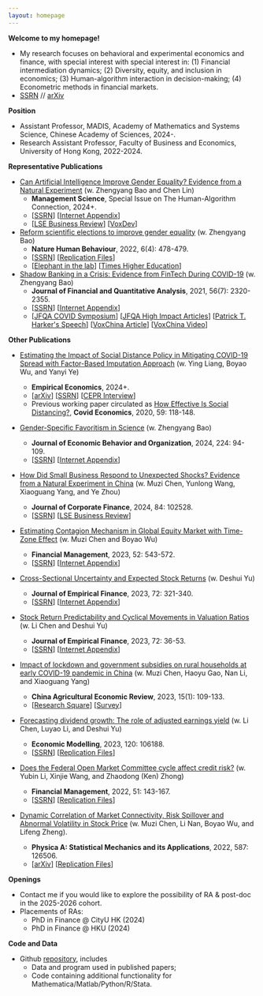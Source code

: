 ```yaml
---
layout: homepage
---
```


**Welcome to my homepage!**
- My research focuses on behavioral and experimental economics and finance, with special interest with special interest in: (1) Financial intermediation dynamics; (2) Diversity, equity, and inclusion in economics; (3) Human-algorithm interaction in decision-making; (4) Econometric methods in financial markets.
- [SSRN](https://papers.ssrn.com/sol3/cf_dev/AbsByAuth.cfm?per_id=3911606) // [arXiv](https://arxiv.org/a/huang_d_2.html)

**Position**
- Assistant Professor, MADIS, Academy of Mathematics and Systems Science, Chinese Academy of Sciences, 2024-.
- Research Assistant Professor, Faculty of Business and Economics, University of Hong Kong, 2022-2024.

**Representative Publications**
- [Can Artificial Intelligence Improve Gender Equality? Evidence from a Natural Experiment](https://papers.ssrn.com/sol3/papers.cfm?abstract_id=4202239) (w. Zhengyang Bao and Chen Lin)
  - **Management Science**, Special Issue on The Human-Algorithm Connection, 2024+.
  - [[SSRN](https://papers.ssrn.com/sol3/papers.cfm?abstract_id=4202239)] [[Internet Appendix](https://drive.google.com/file/d/1Yaf4x2YbWzlTHI7Mo__xq9jlml1OgyYI/view?usp=sharing)]
  - [[LSE Business Review](https://blogs.lse.ac.uk/businessreview/2024/03/06/ai-teaching-can-help-reduce-gender-performance-gaps-in-education/)] [[VoxDev](https://voxdev.org/topic/education/improving-learning-efficacy-and-equality-ai-training)]
- [Reform scientific elections to improve gender equality](https://www.nature.com/articles/s41562-022-01322-w) (w. Zhengyang Bao)
  - **Nature Human Behaviour**, 2022, 6(4): 478-479.
  -  [[SSRN](https://papers.ssrn.com/sol3/papers.cfm?abstract_id=4060205)] [[Replication Files](https://osf.io/gvy9c/)]
  - [[Elephant in the lab](https://elephantinthelab.org/gender-disparity-in-science/)] [[Times Higher Education](https://www.timeshighereducation.com/blog/china-must-do-more-support-gender-equality-science)]
- [Shadow Banking in a Crisis: Evidence from FinTech During COVID-19](https://doi.org/10.1017/S0022109021000430) (w. Zhengyang Bao)
  - **Journal of Financial and Quantitative Analysis**, 2021, 56(7): 2320-2355.
  - [[SSRN](https://papers.ssrn.com/sol3/papers.cfm?abstract_id=3734770)] [[Internet Appendix](https://drive.google.com/file/d/1xmnwf_dNR22ohyOeyFoZBCG_6OGv9Gvm/view?usp=sharing)]
  - [[JFQA COVID Symposium](https://jfqa.org/jfqa-home/covid-symposium/)] [[JFQA High Impact Articles](https://www.cambridge.org/core/journals/journal-of-financial-and-quantitative-analysis/jfqa-high-impact-articles?utm_source=hootsuite&amp;utm_medium=Twitter&amp;utm_term=JFQA%20high%20impact%20-%20June%202019&amp;utm_content=JFQA%20high%20impact%20-%20June%202019&amp;utm_campaign=JFQA%20high%20impact%20-%20June%202019)] [[Patrick T. Harker's Speech](https://youtu.be/KGbMgL1M6E4?t=572)] [[VoxChina Article](http://voxchina.org/show-3-241.html)] [[VoxChina Video](https://www.bilibili.com/video/BV19W4y1E7wb/?share_source=copy_web&vd_source=6fe0b780aebbbf34e61336bcabb5353a)]

**Other Publications**
- [Estimating the Impact of Social Distance Policy in Mitigating COVID-19 Spread with Factor-Based Imputation Approach]() (w. Ying Liang, Boyao Wu, and Yanyi Ye)
  - **Empirical Economics**, 2024+.
  - [[arXiv](https://arxiv.org/abs/2405.12180)] [[SSRN](https://papers.ssrn.com/sol3/papers.cfm?abstract_id=3680321)] [[CEPR Interview](https://www.youtube.com/watch?v=K6GAchZP9E8&t=1s&ab_channel=CEPR%26VideoVox)] 
  - Previous working paper circulated as [How Effective Is Social Distancing?](https://mailchi.mp/cepr/press-release-covid-economics-vetted-and-real-time-papers-59), **Covid Economics**, 2020, 59: 118-148.

- [Gender-Specific Favoritism in Science](https://doi.org/10.1016/j.jebo.2023.07.011) (w. Zhengyang Bao)
  - **Journal of Economic Behavior and Organization**, 2024, 224: 94-109.
  - [[SSRN](https://papers.ssrn.com/sol3/papers.cfm?abstract_id=4163680)] [[Internet Appendix](https://drive.google.com/file/d/1NbPASga_Fd6_AGsISks2ra4r-N5MhbXT/view?usp=sharing)]
- [How Did Small Business Respond to Unexpected Shocks? Evidence from a Natural Experiment in China](https://doi.org/10.1016/j.jcorpfin.2023.102528) (w. Muzi Chen, Yunlong Wang, Xiaoguang Yang, and Ye Zhou)
  -  **Journal of Corporate Finance**, 2024, 84: 102528.
  -  [[SSRN](https://papers.ssrn.com/sol3/papers.cfm?abstract_id=4044677)] [[LSE Business Review](https://blogs.lse.ac.uk/businessreview/2024/01/10/how-a-managers-biases-influence-their-firms-response-to-shocks/)]
- [Estimating Contagion Mechanism in Global Equity Market with Time-Zone Effect](https://onlinelibrary.wiley.com/doi/10.1111/fima.12430) (w. Muzi Chen and Boyao Wu)
  - **Financial Management**, 2023, 52: 543-572.
  - [[SSRN](https://papers.ssrn.com/sol3/papers.cfm?abstract_id=3491596)] [[Internet Appendix](https://drive.google.com/file/d/1A4l217LoTxaGwZRPFHTgodUgbGNhmRYB/view?usp=sharing)]
- [Cross-Sectional Uncertainty and Expected Stock Returns](https://www.sciencedirect.com/science/article/abs/pii/S092753982300035X) (w. Deshui Yu)
  - **Journal of Empirical Finance**, 2023, 72: 321-340.
  - [[SSRN](https://papers.ssrn.com/sol3/papers.cfm?abstract_id=3907264)] [[Internet Appendix](https://drive.google.com/file/d/1qXQaJqHFTv_A-f5Fd8s0S3Dq-CyUIG6B/view?usp=share_link)]
- [Stock Return Predictability and Cyclical Movements in Valuation Ratios](https://doi.org/10.1016/j.jempfin.2023.02.004) (w. Li Chen and Deshui Yu)
  - **Journal of Empirical Finance**, 2023, 72: 36-53.
  - [[SSRN](https://papers.ssrn.com/sol3/papers.cfm?abstract_id=3755710)] [[Internet Appendix](https://drive.google.com/file/d/192zhwxNL7MBcDgQOdFHPtKJmokLBwabY/view?usp=sharing)]
- [Impact of lockdown and government subsidies on rural households at early COVID-19 pandemic in China](https://www.emerald.com/insight/content/doi/10.1108/CAER-12-2021-0239/full/html) (w. Muzi Chen, Haoyu Gao, Nan Li, and Xiaoguang Yang)
  - **China Agricultural Economic Review**, 2023, 15(1): 109-133.
  - [[Research Square](https://www.researchsquare.com/article/rs-2290835/v1)] [[Survey](https://drive.google.com/file/d/1iDa2jChZVco6E6qco15R788VK6hqAMq4/view?usp=drive_link)]
- [Forecasting dividend growth: The role of adjusted earnings yield](https://www.sciencedirect.com/science/article/pii/S0264999322004254)  (w. Li Chen, Luyao Li, and Deshui Yu)
  - **Economic Modelling**, 2023, 120: 106188.
  - [[SSRN](https://papers.ssrn.com/sol3/papers.cfm?abstract_id=3783056)] [[Replication Files](https://github.com/difang-huang/smoothing-adjustment)]
- [Does the Federal Open Market Committee cycle affect credit risk?](https://doi.org/10.1111/fima.12364) (w. Yubin Li, Xinjie Wang, and Zhaodong (Ken) Zhong)
  - **Financial Management**, 2022, 51: 143-167.
  - [[SSRN](https://papers.ssrn.com/sol3/papers.cfm?abstract_id=3512662)] [[Replication Files](https://github.com/difang-huang/fomc-cycle)]
- [Dynamic Correlation of Market Connectivity, Risk Spillover and Abnormal Volatility in Stock Price](https://www.sciencedirect.com/science/article/abs/pii/S0378437121007792) (w. Muzi Chen, Li Nan, Boyao Wu, and Lifeng Zheng).
  - **Physica A: Statistical Mechanics and its Applications**, 2022, 587: 126506.
  - [[arXiv](https://arxiv.org/abs/2403.19363)] [[Replication Files](https://github.com/difang-huang/dynamic-correlation)]

**Openings**
- Contact me if you would like to explore the possibility of RA & post-doc in the 2025-2026 cohort.
- Placements of RAs:
  - PhD in Finance @ CityU HK (2024)
  - PhD in Finance @ HKU (2024)

**Code and Data**
- Github [repository](https://github.com/difang-huang?tab=repositories), includes
  -  Data and program used in published papers;
  -  Code containing additional functionality for Mathematica/Matlab/Python/R/Stata.
